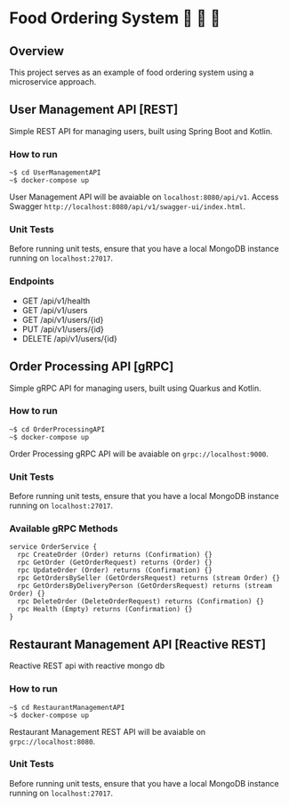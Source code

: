# Food Ordering System 📱 🚙 🍕

## Overview
This project serves as an example of food ordering system using a microservice approach.

## User Management API [REST]
Simple REST API for managing users, built using Spring Boot and Kotlin.

### How to run

```console
~$ cd UserManagementAPI
~$ docker-compose up
```

User Management API will be avaiable on ```localhost:8080/api/v1```. Access Swagger ```http://localhost:8080/api/v1/swagger-ui/index.html```.

### Unit Tests
Before running unit tests, ensure that you have a local MongoDB instance running on ```localhost:27017```.

### Endpoints
- GET /api/v1/health
- GET /api/v1/users
- GET /api/v1/users/{id}
- PUT /api/v1/users/{id}
- DELETE /api/v1/users/{id}

## Order Processing API [gRPC]
Simple gRPC API for managing users, built using Quarkus and Kotlin.

### How to run

```console
~$ cd OrderProcessingAPI
~$ docker-compose up
```

Order Processing gRPC API will be avaiable on ```grpc://localhost:9000```.

### Unit Tests
Before running unit tests, ensure that you have a local MongoDB instance running on ```localhost:27017```.

### Available gRPC Methods
```
service OrderService {
  rpc CreateOrder (Order) returns (Confirmation) {}
  rpc GetOrder (GetOrderRequest) returns (Order) {}
  rpc UpdateOrder (Order) returns (Confirmation) {}
  rpc GetOrdersBySeller (GetOrdersRequest) returns (stream Order) {}
  rpc GetOrdersByDeliveryPerson (GetOrdersRequest) returns (stream Order) {}
  rpc DeleteOrder (DeleteOrderRequest) returns (Confirmation) {}
  rpc Health (Empty) returns (Confirmation) {}
}
```

## Restaurant Management API [Reactive REST]
Reactive REST api with reactive mongo db

### How to run

```console
~$ cd RestaurantManagementAPI
~$ docker-compose up
```

Restaurant Management REST API will be avaiable on ```grpc://localhost:8080```.

### Unit Tests
Before running unit tests, ensure that you have a local MongoDB instance running on ```localhost:27017```.
